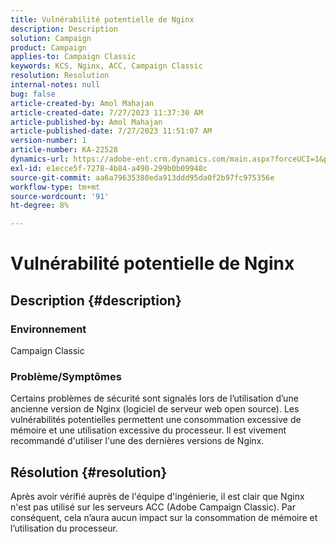 ```yaml
---
title: Vulnérabilité potentielle de Nginx
description: Description
solution: Campaign
product: Campaign
applies-to: Campaign Classic
keywords: KCS, Nginx, ACC, Campaign Classic
resolution: Resolution
internal-notes: null
bug: false
article-created-by: Amol Mahajan
article-created-date: 7/27/2023 11:37:30 AM
article-published-by: Amol Mahajan
article-published-date: 7/27/2023 11:51:07 AM
version-number: 1
article-number: KA-22528
dynamics-url: https://adobe-ent.crm.dynamics.com/main.aspx?forceUCI=1&pagetype=entityrecord&etn=knowledgearticle&id=2f24ebf6-712c-ee11-bdf4-6045bd006079
exl-id: e1ecce5f-7278-4b84-a490-299b0b09948c
source-git-commit: aa6a79635380eda913ddd95da0f2b97fc975356e
workflow-type: tm+mt
source-wordcount: '91'
ht-degree: 8%

---
```


# Vulnérabilité potentielle de Nginx

## Description {#description}


### <b>Environnement</b>

Campaign Classic



### <b>Problème/Symptômes</b>

Certains problèmes de sécurité sont signalés lors de l’utilisation d’une ancienne version de Nginx (logiciel de serveur web open source). Les vulnérabilités potentielles permettent une consommation excessive de mémoire et une utilisation excessive du processeur. Il est vivement recommandé d&#39;utiliser l&#39;une des dernières versions de Nginx.


## Résolution {#resolution}


Après avoir vérifié auprès de l&#39;équipe d&#39;ingénierie, il est clair que Nginx n&#39;est pas utilisé sur les serveurs ACC (Adobe Campaign Classic). Par conséquent, cela n’aura aucun impact sur la consommation de mémoire et l’utilisation du processeur.
